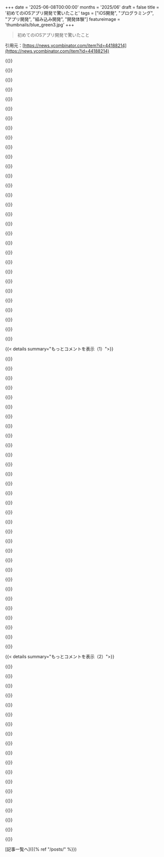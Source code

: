 +++
date = '2025-06-08T00:00:00'
months = '2025/06'
draft = false
title = '初めてのiOSアプリ開発で驚いたこと'
tags = ["iOS開発", "プログラミング", "アプリ開発", "組み込み開発", "開発体験"]
featureimage = 'thumbnails/blue_green3.jpg'
+++

> 初めてのiOSアプリ開発で驚いたこと

引用元：[https://news.ycombinator.com/item?id=44188214](https://news.ycombinator.com/item?id=44188214)




{{<matomeQuote body="組み込み開発から見るとiOS開発（Xcode）は新鮮だったけど、コード署名とかAppStore周りはマジで面倒くさい。<br>年間100ドルの開発費も痛いし、古いiPhone（iPhone 7とか）のサポートも大変。<br>Appleは頻繁に更新するプロ開発者を優遇してる感じかな。deprecation多いし。" userName="ryandrake" createdAt="2025/06/08 23:14:50" color="#45d325">}}




{{<matomeQuote body="前の人とは逆で、俺のiPhone 7はまだ現役バリバリだよ。<br>TV代わりにしてるけど、アプリ普通に動くし。<br>iPhone 7が「そんなに古くない」ってのにビックリした。<br>9年前のデバイスなんて、他のOSじゃ起動すら怪しいでしょ？Androidでも絶対無理。<br>むしろiPhoneの方が長く使えるほうだと思うけどな。" userName="xnyan" createdAt="2025/06/09 01:07:43" color="#38d3d3">}}




{{<matomeQuote body="9年前のデバイス動かなくて当然、みたいな考え方おかしくない？<br>俺んちのPCは10年以上、AV機器は15年以上、サーモスタットだって11年経つけど普通に動いてるよ。<br>なんでスマホやタブレットだけ、更新止まったらすぐ「古くなった」ってなるの？サードパーティもサポートやめるし。<br>この感覚、マジで分からん。" userName="ryandrake" createdAt="2025/06/09 02:47:46" color="#ff33a1">}}




{{<matomeQuote body="年間100ドルの開発費がインフレ調整されてないって文句、ちょっとケチすぎない？<br>LLMに月200ドルとか平気で払ってる時代だよ？<br>それに、ソフト開発者なんて結構稼いでる方なんだから、その不満は小さいと思うなぁ。" userName="deadbabe" createdAt="2025/06/09 03:35:20" color="">}}




{{<matomeQuote body="Newgrounds時代みたいに、子供が友達と気軽にアプリ作って共有できる環境って大事だと思うんだ。<br>Flashで無料で学べたみたいにね。<br>でもiOSだと年間100ドルかかるから、子供とかOSS開発者とか、敷居が高いんだよ。<br>Androidとか他のOSは無料で配れるのに、Appleだけお金取るのはおかしい。<br>EUでもサイドローディングに金かかるのはナシだろ。" userName="TheDong" createdAt="2025/06/09 03:44:18" color="#ff5c5c">}}




{{<matomeQuote body="9年前の家電が動くのにスマホはダメなの？って言うけど、スマホとAV機器とかは違うんだよ。<br>スマホ自体は動くけど、周りのサービスとかアプリがどんどん新しくなるじゃん？<br>ChatGPTとか新しい技術に対応するには、スマホ側もアップデートしないとダメなんだ。<br>TVとかは買ったときの機能しか使わないけど、スマホは常に新しいこと要求されるから、アップデートにコストがかかるんだよ。" userName="socalgal2" createdAt="2025/06/09 06:36:26" color="#785bff">}}




{{<matomeQuote body="スマホがすぐ古くなるのは、キャリアが2年ごとに新しいのタダ同然でくれるのが原因かもね。<br>みんな数年前の機種なんて持ってない前提だから、開発側も古いサポートやめやすい。<br>これを変えるには、みんな買い替えるのやめないと。<br>あと、スマホはファッションアイテムでもあるけど、AV機器はそうじゃないってのもあるかも。<br>古いAV機器は4Kとか新しい規格に対応してないだろうし。" userName="dcow" createdAt="2025/06/09 04:36:10" color="#38d3d3">}}




{{<matomeQuote body="Appleのツールが古いiOSをサポートしてるか、と、開発者がどのバージョンをサポートするかは違う話だよ。<br>Xcodeなら今でもiOS 15（iPhone 6S/SE相当）まで対応できるし、iOS 9のプロジェクトもコンパイルできる。<br>iPhone 7でアプリが動かないのは、開発者がiOS 16/17以降しかサポートしないって決めてるから。<br>Appleツールのせいじゃないんだよね。" userName="gyomu" createdAt="2025/06/08 23:38:22" color="#38d3d3">}}




{{<matomeQuote body="2年ごとに新しいスマホが「実質無料」って言うけど、それは電話代とローンの利息が毎月の料金に上乗せされてるだけだよ。<br>タダなわけないじゃん。<br>支払いが分かりにくくなってるから、多くの人が勘違いしてるんだよね。" userName="testing22321" createdAt="2025/06/09 06:09:19" color="">}}




{{<matomeQuote body="俺のTVは18年物だけど…買った日と同じくらい 잘（チャル - よく）動いてる。<br>これは likely（ライクリー - ありそう）にないね。プロセスがゆっくりだから気づかないかもだけど、TVは新品の頃よりずっと dimmer（ディマー - 暗く）なってるはずだよ。<br>デバイスの寿命についての君の point（ポイント）は reasonable（リーズナブル - もっとも）かもしれないけど、 full blown（フルブローン - 本格的な）インターネットに繋がった general purpose（ジェネラルパーパス - 汎用の） computing device（コンピューティングデバイス）をA/V receiver（レシーバー）と比べるのは obviously（オビオスリー - 明らかに） intentionally obtuse（インテンショナリー オブテュース - わざと分かりにくく）してるね。" userName="abtinf" createdAt="2025/06/09 04:33:21" color="">}}




{{<matomeQuote body="Of course（オブコース - もちろん）。<br>どっちにしても君が払ってる金額に見合ったものだよ。<br>「2年ごとに free phone（フリーフォン - 無料の電話）はいらないから monthly payment（マンスリーペイメント - 月額支払い）から15ドル off（オフ - 割引）して」なんて select（セレクト - 選ぶ）する方法はないもんね。It kinda is moving that way now（イット カインダ イズ ムービング ザット ウェイ ナウ - 少しずつその方向には動いてる）けどね。<br>new hardware（ニューハードウェア - 新しいハードウェア）の monthly cost（マンスリーコスト - 月額費用）は increasingly more optional（インクリーシングリー モア オプショナル - ますますオプション性が高まって）、phone service（フォンサービス - 電話サービス）から better delineated（ベター デリニーエーテッド - より明確に区別）されてきてる。But that’s new stuff（バット ザッツ ニュースタッフ - でもそれは新しいもの）だから、 things（シングス - 物事）が percolate down（パーコレートダウン - 浸透する）には awhile（アワイル - しばらく）かかるだろうね。" userName="dcow" createdAt="2025/06/09 11:02:22" color="">}}




{{<matomeQuote body="Appleは developer（デベロッパー - 開発者）に、 new apps（ニューアプリ）や updates（アップデート）をApp Storeに submit（サブミット - 提出）するには at least（アットリースト - 少なくとも）Xcode 16 targeting（ターゲッティング - 対象とする） the SDK of least（ジ エスディーケー オブ リースト - 少なくとも～のSDK） iOS 18で build（ビルド - 構築）することを require（リクワイアー - 要求）してるんだ [1]。<br>これが how far back（ハウ ファー バック - どれだけ遡れるか） with the iOS version（ウィズ ジ アイオーエス バージョン - iOSバージョンで）を limit（リミット - 制限）してて、 thus dropping（ザス ドロッピング - それゆえに古い） older phones（オールドフォン - 電話）を落としてるんだ。<br>Yes（イエス - はい）、 definitely（デフィニトリー - 間違いなく） older SDKs（オルダーエスディーケー - 古いSDK）を download（ダウンロード）して target（ターゲット） older iOS versions（オルダーアイオーエスバージョン - 古いiOSバージョン）することはできるけど、 those apps（ゾーズアプリ - それらのアプリ）を on the App Store anymore（オン ジ アップストア エニモア - もうApp Storeで） publish（パブリッシュ - 公開）することはできないんだ。<br>[1] https://developer.apple.com/news/upcoming-requirements/" userName="trinix912" createdAt="2025/06/09 07:56:03" color="#38d3d3">}}




{{<matomeQuote body="The AppStoreはインターネットじゃないんだ。<br>There is no reason（ゼア イズ ノーリーズン - 理由はない） for it to be polluted（フォー イット トゥ ビー ポリューテッド - それが汚染される） with everyone’s throwaway side projects（ウィズ エブリワンズ スローアウェイ サイドプロジェクツ - みんなの使い捨てサイドプロジェクトで）。" userName="deadbabe" createdAt="2025/06/09 04:03:13" color="">}}




{{<matomeQuote body="But Apple explicitly（バット アップル エクスプリシットリー - でもアップルは明確に） tries to make（トライズ トゥ メイク - しようとしている） the environment around the old phone obsolete（ジ エンバイロメント アラウンド ジ オールド フォン オブソリート - 古い電話の周りの環境を陳腐化させる）。<br>They have an incentive to do so（ゼイ ハヴ アン インセンティブ トゥ ドゥ ソウ - 彼らはそうするインセンティブを持っている）。<br>Your old TV still works（ユア オールド ティーブイ スティル ワークス - 君の古いTVはまだ動く） even with an adaptor（イーヴン ウィズ アン アダプター - アダプターがあっても） - but there’s no such a method（バット ゼアズ ノーサッチ アメソッド - でもそのような方法はない） for the phone（フォー ザ フォン - 電話には）。<br>I want my phone to work until the hardware fails（アイ ウォント マイ フォン トゥ ワーク アンティル ザ ハードウェア フェイルズ - ハードウェアが壊れるまで電話に動いてほしい）、 not when Apple decides they want to push people to buy a new one next quarter（ノット ウェン アップル ディサイズ ゼイ ウォント トゥ プッシュ ピープル トゥ バイ ア ニュー ワン ネクスト クォーター - アップルが次の四半期に新しいのを買ってほしいから人を押し付けようと決めるときではなく）。" userName="chii" createdAt="2025/06/09 11:00:18" color="">}}




{{<matomeQuote body="The phone / computer works exactly as it did when you bought it（ザ フォン スラッシュ コンピューター ワークス エグザクトリー アズ イット ディド ウェン ユー ボート イット - 電話・コンピューターは買った時と全く同じように動く）。What changed is everything around it（ワット チェンジド イズ エブリシング アラウンド イット - 変わったのは周りの全てだ）。<br>I consider that “everything around it”（アイ コンシダー ザット エブリシング アラウンド イット - 私はその“周りの全て”を） (The Ecosystem, as they say)（ジ エコシステム アズ ゼイ セイ - 彼らが言うエコシステム） to be part of the product I bought（トゥ ビー パート オブ ザ プロダクト アイ ボート - 買った製品の一部だと考える）。<br>When I bought my OldPhone N years ago（ウェン アイ ボート マイ オールドフォン エヌ イヤーズ アゴー - N年前に古い電話を買った時）、 I could go to the app store and download versions X, Y, and Z of apps A, B, and C, and they worked（アイ クッド ゴー トゥ ジ アップストア アンド ダウンロード バージョンズ エックス ワイ アンド ジー オブ アプリズ エー ビー アンド シー アンド ゼイ ワークド - アプリA, B, CのバージョンX, Y, ZをApp Storeに行ってダウンロードできて、それらは動いた）。<br>I expect today that if I factory reset that OldPhone back to fresh（アイ エクスペクト トゥデイ ザット イフ アイ ファクトリーリセット ザット オールドフォン バック トゥ フレッシュ - 今でも、もしその古い電話を新品の状態に工場出荷時リセットしたら）、 I’d still be able to re-download those compatible versions of those apps（アイド スティル ビー エイブル トゥ リーダウンロード ゾーズ コンパティブル バージョンズ オブ ゾーズ アプリズ - それらの互換性のあるバージョンのアプリをまだ再ダウンロードできるだろう） and that those apps continued to work as they did N years ago（アンド ザット ゾーズ アプリズ コンティニュード トゥ ワーク アズ ゼイ ディド エヌ イヤーズ アゴー - そしてそれらのアプリはN年前と同じように動き続けた） (barring some obvious, but still unfortunate cases like companies going out of business or turning down online services)（バーリング サム オビオス バット スティル アンフォーチュネイト ケイシズ ライク カンパニーズ ゴーイング アウト オブ ビジネス オア ターニング ダウン オンラインサービシズ - 企業が倒産したりオンラインサービスを停止したりするような、明白だけど残念なケースは除くけど）。<br>That’s my bar for “working” （ザッツ マイ バー フォー ワーキング - それが私の“動く”の基準だ）。<br>If the world moves on, and people are sharing image formats that my phone was never able to read in the first place, or writing web pages my browser was never able to render correctly, then I have to accept that（イフ ザ ワールド ムーヴズ オン アンド ピープル アー シェアリング イメージフォーマット ザット マイ フォン ワズ ネヴァー エイブル トゥ リード イン ザ ファースト プレイス オア ライティング ウェブページズ マイ ブラウザ ワズ ネヴァー エイブル トゥ レンダー コレクトリー ゼン アイ ハヴ トゥ アクセプト ザット - もし世界が進んで、私の電話がそもそも読めなかった画像形式を共有したり、私のブラウザが正しくレンダリングできなかったウェブページを書いたりするなら、それは受け入れなきゃいけない）。<br>But what I don’t accept is the device manufacturer, or (usually the case) 3rd party apps telling me “your phone is too old, and we’re no longer going to let you use it as you have for the last N years anymore!”（バット ワット アイ ドント アクセプト イズ ザ デバイスマニュファクチャラー オア ユージュアリー ザ ケイス サードパーティ アプリズ テリング ミー ユア フォン イズ トゥー オールド アンド ウィアー ノーロンガー ゴーイング トゥ レット ユー ユーズ イット アズ ユー ハヴ フォー ザ ラスト エヌ イヤーズ エニモア - でも私が受け入れられないのは、デバイスメーカーや（大体の場合）サードパーティのアプリが「お前の電話は古すぎるから、過去N年間使ってきたように使わせないぞ！」って言ってくることだ）。" userName="ryandrake" createdAt="2025/06/09 17:18:48" color="">}}




{{<matomeQuote body="The solution for code signing is coming（ザ ソリューション フォー コードサイニング イズ カミング - コードサイニングの解決策は来てる）: through jailbreaks or appdb.to, it’s possible to sideload apps without the official app store process（スルー ジェイルブレイクス オア アップディービードットトゥ イッツ ポッシブル トゥ サイドロード アプリズ ウィズアウト ジ オフィシャル アップストア プロセス - Jailbreakやappdb.toを通して、公式のApp Storeのプロセスなしでアプリをsideloadすることは可能だ）。<br>The EU even mandated that there should be other app stores（ジ イーユー イーヴン マンダテド ザット ゼア シュッド ビー アザー アップストアズ - EUは他のApp Storeがあるべきだとさえ義務付けた）。<br>Building for older models is possible using a collection of virtual machines, or even a multi-boot old laptop（ビルディング フォー オルダーモデルズ イズ ポッシブル ユージング ア コレクション オブ バーチャルマシーンズ オア イーヴン ア マルチブート オールド ラップトップ - 古いモデル向けにビルドすることは、仮想マシンのコレクションを使ったり、マルチブートの古いラップトップを使ったりすれば可能だよ）。" userName="peterburkimsher" createdAt="2025/06/08 23:17:31" color="#ff5c5c">}}




{{<matomeQuote body="古いHitachiのTVは20年近く使えてすごい。先にダメになったのは繋いでたMac Miniで、OSアプデしたらTVの1080i表示ができなくなったんだ。<br>長持ちしない原因って、結局ソフト開発者だよね。" userName="ryandrake" createdAt="2025/06/09 05:13:52" color="#38d3d3">}}




{{<matomeQuote body="キミの言いたいことはわかるけど、開発者アカウントの100ドルが出せないってことは、多分アプリ開発するMacも買えないんじゃないの？" userName="basisword" createdAt="2025/06/09 15:27:58" color="">}}




{{<matomeQuote body="開発アカウントの100ドルってApp Store以外でも必要らしいよ。TestFlightとか。<br>App Storeがゴミだらけってのはもう遅い話だよね。<br>自分で買ったiPhoneに自分のアプリを入れるだけなのに、全世界公開みたいな手続きが必要ってマジでおかしいと思うんだけど。" userName="TheDong" createdAt="2025/06/09 05:47:57" color="#45d325">}}




{{<matomeQuote body="Appleって昔は2年ごとに新しいiPhoneくれたよね。あの時の支払いって、実は隠れたコストだったんだよ。<br>15年前は選択肢なかったけど、最近はサブシディなしプランもある。<br>でも、昔のサブシディありプランより安くはないんだよね。" userName="dcow" createdAt="2025/06/11 13:55:43" color="">}}




{{<matomeQuote body="代替のApp Storeでも、コード署名は必要だよ。<br>それに、ユーザーは結局みんなAppleのApp Store経由でしょ。" userName="threeseed" createdAt="2025/06/09 00:19:46" color="">}}




{{<matomeQuote body="それでどう動くかって話だよ。<br>開発者がターゲットをiOS 18にしても、iOS 16の人はそのOSで動く最後のバージョンをDLできる。<br>もし開発者が古いAPI使えなくして壊したら、DL済みでもダメになるってこと。" userName="adamwk" createdAt="2025/06/09 18:46:12" color="">}}




{{<matomeQuote body="キミの主張は自分で弱めてるよ。<br>TVはアプデしてないから動いてる。<br>Mac Miniもアプデしてなきゃ動いてた。<br>一番弱いのはアップグレードすることなんだ、ハードは関係ないね。" userName="pasc1878" createdAt="2025/06/09 12:33:32" color="#ff5c5c">}}




{{<matomeQuote body="趣味でアプリ作るのにiOSだと年間100$かかるのがきついって話だね。Androidなら無料でできるし、有料でも年間25€でストアに出せるらしい。他の国では趣味でも100$は結構な出費なんだよ。" userName="poulpy123" createdAt="2025/06/11 10:56:28" color="#45d325">}}




{{<matomeQuote body="記事の価格設定じゃ、ソロ開発者は全然稼げないって。iOSで儲けるのは超大変で、良いアプリなだけじゃダメなんだ。収益化とマーケティングが開発と同じくらい大事ってこと。ちょっと悲観的だけどね。" userName="earthnail" createdAt="2025/06/08 21:34:54" color="#45d325">}}




{{<matomeQuote body="コード署名が大変って言ってたけど、アセット更新して再提出するのもまた大変だよ。iOSの新バージョンで動かなくなるし、買い切りだとメンテしてもお金にならない。AIでコスト下がるかもね、って意見もあるみたい。" userName="bredren" createdAt="2025/06/08 23:06:52" color="#785bff">}}




{{<matomeQuote body="メンテがあんまりいらないアプリなら、本業の稼ぎに加えてバカンス代くらい稼げるかもよ。3日で作ったんなら、全然悪くないんじゃない？" userName="Spivak" createdAt="2025/06/08 21:54:58" color="">}}




{{<matomeQuote body="アプリがいくら稼いだかなんて、どうやってわかるの？ もし100$だけだったら、3日で作ったとしてもそれはひどい稼ぎだよね。" userName="amelius" createdAt="2025/06/08 22:06:54" color="">}}




{{<matomeQuote body="Apple Developer Membershipが毎年99$かかるって事実で、さらに状況は悪くなるんだよな…。<br>" userName="vunderba" createdAt="2025/06/08 23:00:36" color="">}}




{{<matomeQuote body="Appleのエコシステムでの開発がマジでひどいって話。iOSアプデしたらXcodeアプデ、さらにOSアプデが必要で、他の開発ツールも全部入れ直しで一日以上無駄になることも。Xcodeがデバイスに繋がらないとかザラ。”Appleがクソコード書くから”。これ避けるために仮想環境用のマシンに1500$+かかるらしい。" userName="x0x0" createdAt="2025/06/08 23:36:41" color="#ff33a1">}}




{{< details summary="もっとコメントを表示（1）">}}

{{<matomeQuote body="前にアプリのアイデアあったけど、市場調査とかリスク考えたら同じ結論になっちゃって、やめたんだ。後悔はしてないよ。フルタイムでやるか、中途半端になるかの二択で、リスクなしじゃどっちも無理って分かったから。だから副業でお金稼いで投資することにしたんだ。" userName="neepi" createdAt="2025/06/08 21:56:42" color="#ff5c5c">}}




{{<matomeQuote body="Appleは年間99$と売上の30%を取るんだよね？ 記事にあった2.99$って価格で、4日開発（日当2500$計算）の費用を回収するには何本売るか計算したみたいだ。<br>結果は、14,574本売ってやっと利益が0.78$。その間にAppleは13,000$以上も儲けてるんだってさ。" userName="jll29" createdAt="2025/06/08 23:44:41" color="#38d3d3">}}




{{<matomeQuote body="これは別にAppleだけの話じゃないよ。Python開発とかReact、Svelte、昔のAngularとかClojure、MEANスタックとか、他の技術でもよくあることだから。大きな会社のエンタープライズSAASとかで、古いコードやDevOps担当がたくさんいるような場所以外ではね。" userName="F7F7F7" createdAt="2025/06/09 00:23:20" color="#785bff">}}




{{<matomeQuote body="アイデアって本当にアプリにする必要あった？ウェブサイトかウェブアプリでもよかったんじゃない？" userName="dylan604" createdAt="2025/06/09 00:27:59" color="">}}




{{<matomeQuote body="アプリってアップデートしなくても動くよ。俺、10年前のでアップデートしてないアプリ持ってるけどまだ動くし。" userName="m3kw9" createdAt="2025/06/09 05:29:30" color="">}}




{{<matomeQuote body="これ、Python開発とかReactとかSvelteとか、Angular 2から3を思い出す話だね。<br>Angular 1で書かれたウェブページや1990年のページは開けるし、Windows 95のプログラムも新しいWindows 11 PCで動く。完成したユーザーソフトで互換性が保たれるのは普通のことだよ。" userName="ClumsyPilot" createdAt="2025/06/09 00:52:37" color="">}}




{{<matomeQuote body="ウェブサイトで写真の重複排除ってどうやるの？" userName="adastra22" createdAt="2025/06/09 00:43:51" color="">}}




{{<matomeQuote body="年間売上100万ドル以下のデベロッパーは手数料15%だと思ってたよ。<br>あと、すごく変な分析だと思う。かなり高い日当を自分に払いつつ、その上でさらに利益を期待して、4日働いて1万ドル稼いだだけでソロ起業家にとって損失だと結論づけるなんてね。" userName="sokoloff" createdAt="2025/06/09 00:02:16" color="">}}




{{<matomeQuote body="ウェブアプリ作る方が生活しやすいと思う？" userName="criddell" createdAt="2025/06/09 11:53:56" color="">}}




{{<matomeQuote body="うん、iOSで稼ぐのは大変だよ、TikTok広告とかサブスクモデルやってないと特にね。俺は2年近くiOSソフトを個人で作ってて（https://heliographe.studio）、ラーメン代くらいは稼げてる。<br>もし記事主（またはApp Storeで稼ぎたい人）が読んでるならいくつかヒントを。まずアプリは無料ダウンロードにして、すぐに価値を見せてから課金画面出すのが購入してもらうには必須。買い切りはもう有名プロダクトじゃないとダメ。…頑張ってね！あなたのアプリ試すの楽しみにしてる :)" userName="heliographe" createdAt="2025/06/08 22:41:57" color="#45d325">}}




{{<matomeQuote body="そうだね、こういうのを気にする会社は毎年APIを壊さない、もっと成熟したエコシステムを使うよ。" userName="monkeyelite" createdAt="2025/06/09 04:20:54" color="">}}




{{<matomeQuote body="Appleがセキュリティの名目でApp Storeに加えたことの多くは、デベロッパーを継続課金モデルに移行させて、結果的にAppleがもっと稼ぐためだと思うよ。数年アップデートされてない古いアプリが本質的に危険なわけじゃないけど、もしAppleがユーザーにそう信じ込ませられたら、デベロッパーはやり方を変える必要が出てくる。GoogleがPlay Storeでもこれを真似してるのを見るのは残念だね。" userName="gumby271" createdAt="2025/06/08 23:51:41" color="#ff5733">}}




{{<matomeQuote body="週末プロジェクトで自分の問題解決アプリの話でしょ。多くの人は自分の時間タダだと思うよ。レジャーの経済価値とか税金考える人かわいそう。<br>開発者費用99ドル取り戻すのに必要なDL数は、30%なら47DL、15%なら38DLで採算取れる。全然非現実的じゃないじゃん。" userName="Spivak" createdAt="2025/06/09 01:02:41" color="#ff5733">}}




{{<matomeQuote body="それ損失じゃなくて中立って言ってるんじゃない？機会費用だよ。" userName="4hg4ufxhy" createdAt="2025/06/09 00:36:20" color="">}}




{{<matomeQuote body="1990年のAngular 1でnpm installできる？grunt覚えてる？<br>2012年のMacはまだ動くけどAppleとChromeはサポートやめた。ソフトウェアって脆いね。<br>俺はHTMLとVanilla JSしか使わない。依存関係はローカルかホストの.jsファイルだけ。d3みたいなね。" userName="gofreddygo" createdAt="2025/06/09 05:53:36" color="">}}




{{<matomeQuote body="コード署名も更新レビューもないし、年間99ドルの登録料も、最大30%の課金もない。<br>Apple特有の面倒な点を避ける簡単な方法はあるってこと。<br>もしアプリ開発自体が簡単だって俺が思ってると思ったなら、君はただ敵対的なコメントして、俺を貶めようとしてるだけだよ。" userName="dylan604" createdAt="2025/06/09 12:42:21" color="">}}




{{<matomeQuote body="iOS開発請負業者が一日2500ドルってどこの話？<br>1) 著者はiOS経験者じゃない、2) 時給とコストは違う、3) 同じアプリはフリーランサーに1000ドル以下で頼めるよ。<br>あと、価格を0.99ドルと間違えてる。本当のブレークイーブンは1k-2kセールスくらいじゃないかな。" userName="ricardobeat" createdAt="2025/06/09 00:05:56" color="#785bff">}}




{{<matomeQuote body="iOS未経験者の機会費用が開発者として一日2500ドル？<br>そういう見方もあるかもだけど、俺はそう思わない。他の時給300ドルの仕事を断ってるならそうだけど、この記事からはそう読めないよ。" userName="sokoloff" createdAt="2025/06/09 00:42:28" color="">}}




{{<matomeQuote body="gulp懐かしいな。あの頃はシンプルだった。今のJavaScript fatigueは抽象化がすごくて大変。<br>TypeScriptもCoffeeScriptみたいになるのかな？どうだろうね。" userName="aquariusDue" createdAt="2025/06/09 13:24:05" color="">}}




{{<matomeQuote body="俺は生計を立てる容易さについて話してたんだ。iOSは手間もあるし15%（儲かれば30%）取られるけど、アプリにお金を払う大勢のaudienceにアクセスできる。<br>WebはWild Westで、作ったsoftwareにお金を払うaudienceを見つけるのがどれだけ難しいか、俺にはよく分からないな。" userName="criddell" createdAt="2025/06/09 14:13:47" color="#785bff">}}




{{<matomeQuote body="それだけじゃないよ。詐欺みたいな会社が、無料トライアルで気づかないうちにお金を大量に取るのを発見したんだ。<br>Appleは更新日を教えても、多くの人には効果ないみたい。<br>内蔵されてるの知らずに計算機アプリ買って、週5ドル払ったりね。値段が釣り合わない定期購読が tons あるのに、Appleは気にしてないみたいだよ。" userName="MBCook" createdAt="2025/06/09 00:11:37" color="">}}




{{<matomeQuote body="Late 2013のMBPにCatalina入れてるけど、他のことは楽勝なのにApp Store向けiOS開発は無理なんだよね。<br>Xcodeのバージョンが新しいOSを要求して、結局新しいMac買わないとダメになるからさ。" userName="trinix912" createdAt="2025/06/09 08:04:23" color="">}}




{{<matomeQuote body="俺も趣味でiOS開発やってるよ（https://jacobdoescode.com/）<br>給料にはならないって言うけど、楽しいし仕事の機会も増えた。<br>マーケティングについては、/r/Appleが自己PR投稿にけっこう肯定的だったよ、条件満たす必要はあるけどね。あと割引期間設けて/r/AppHookupで宣伝するのもアリ。去年のBlack Fridayに2ドルを29セント（最低価格）にしたら500ドル弱稼げて、ストア検索順位も上がった。頑張って！" userName="jacobp100" createdAt="2025/06/09 10:17:24" color="#ff5733">}}




{{<matomeQuote body="＞まだApple Developer Programにお金払ってない<br>それじゃまだ半分も終わってないね。コード署名とApp Storeレビューっていう忘れられない経験が待ってるよ。<br>2010年に初めてiOSアプリ書いたけど、その時も今も嫌い。<br>許可なく自分のソフトが書けないデバイスは避けてるね。" userName="sltr" createdAt="2025/06/09 11:47:16" color="">}}




{{<matomeQuote body="コード署名なんて何年も前から全然問題ないよ。<br>15年前に始めた頃はマジでホラーショーだったけど、今のXcodeなら何もせずとも動くよ。" userName="st3fan" createdAt="2025/06/09 12:07:49" color="">}}




{{<matomeQuote body="あー、簡単な単一設定は楽になったけど、エンタイトルメントとか、複数のビルド環境とか、デバイス増やしたり（デバイス1台追加するのにAppleは何で俺たちを72時間も待たせるんだ？！）が必要になると相変わらずホラーショーだよ…Appleは最近、開発を始めた子供たち向けで、エンタープライズ開発者向けじゃないんだよな。" userName="gregoriol" createdAt="2025/06/09 15:06:24" color="#ff33a1">}}




{{<matomeQuote body="プログラムに参加するだけで時間がかかるんだ。<br>木曜日に登録したけど、大量の書類送らなきゃいけなかったし、組織の場合はDUNS番号が必要なんだよね。<br>今の全体のプロセスはちょっと嫌な感じだよ。" userName="nkotov" createdAt="2025/06/09 16:15:12" color="">}}




{{<matomeQuote body="同じ動機で、俺たち二人ともほぼ同じアプリを作ったって面白いな！https://apps.apple.com/nl/app/xyz-photo/id6602894199<br>でも君のアプリの方が洗練されて見えるね。<br>友達に使ってもらってすぐに学んだことが一つあって…他の人は違うものを求めてて、自分だけじゃなくて他の人の要望に応えようとすると、すーーーーごく時間がかかるってこと。<br>だから俺は自分が作りたいものを作って、無料で公開するようにしてるんだ。" userName="sebasvisser" createdAt="2025/06/08 22:41:03" color="#785bff">}}




{{<matomeQuote body="筆者はまだ、何も変更してなくても週に1回アプリをiPhoneに再ダウンロードしなきゃいけないことに気づいてないだろうな。<br>これが俺がiOS開発をもうやらない最大の理由だよ。<br>自分が持ってるハードウェアで簡単にアプリをメンテできなくて、数日おきにAppleに確認しなきゃいけないのがおかしいし、その回避策も馬鹿げてるし扱いにくいんだ。<br>こういう原則的な部分がどうしても許せないんだよね。" userName="rcarmo" createdAt="2025/06/09 06:53:05" color="#45d325">}}




{{<matomeQuote body="App Storeの手数料は気にしないけど、自分のiPhoneに自分でアプリ作れないのはヤバいと思うんだ。自分用の小さなアプリとか作りたかったんだけどな。Appleはそういうの全然気にしてないよね。今の時代にHyperCardみたいなのないのが残念。" userName="bowsamic" createdAt="2025/06/09 11:09:35" color="">}}

{{</details>}}




{{< details summary="もっとコメントを表示（2）">}}

{{<matomeQuote body="Photosアプリに’デリケート’っていうオプションがあるんだけど、その機能ってもうあるんじゃないの？なんか勘違いしてるかな？" userName="RASBR89" createdAt="2025/06/08 22:13:01" color="">}}




{{<matomeQuote body="でもさ、それって完全に同じやつだけフィルタリングできないみたいだよ。全く同じ写真と見た目が似てる写真、両方表示されちゃうんだ。" userName="radicality" createdAt="2025/06/09 03:22:26" color="">}}




{{<matomeQuote body="紛らわしいけど、実はその機能あるんだよ。でもね、やり方がすごく変なんだ。写真をいくつか選んで’結合’を選ぶと、ポップアップが出てきて完全に重複してるやつだけ結合できるんだよ。だから、まず完全な重複を全部結合して、その後に見た目が似てるやつを手動でチェックすればいいんだ。" userName="antgiant" createdAt="2025/06/10 14:57:39" color="#ff33a1">}}




{{<matomeQuote body="これが多くのアプリの稼ぎ方なんだよ。無料である機能を知らない人がいるんだよね。結局、マーケティングってすごく大事なんだ。" userName="m3kw9" createdAt="2025/06/09 05:36:29" color="">}}




{{<matomeQuote body="最近のExpo SDK 53のアップデートで、なんか色々ぶっ壊れる変更がたくさんあったからさ、アプリをネイティブに切り替えようかなって考えてるところなんだ。AndroidとiOS両方で雰囲気でコード書いて、React Nativeの開発者みたいに素早く機能出せるかもね。" userName="kaptainscarlet" createdAt="2025/06/08 21:38:15" color="#ff33a1">}}




{{<matomeQuote body="それはどうかなー。俺、React Nativeのアプリと、iOSとAndroid両方のバージョンがある別のアプリもメンテしてるけど、会社とかじゃなくてToDoリスト以上のアプリだと、開発速度は完全にストップしちゃうよ。React Nativeの方が断然速いし、そこが大事なんだよね。" userName="rhodysurf" createdAt="2025/06/09 16:35:03" color="#785bff">}}




{{<matomeQuote body="53にアップグレードしてどんな問題があったか、教えてもらえない？俺の会社では、最近SDK 52に移行したばっかりで、今はまだレガシーアーキテクチャなんだ。53にアップグレードする時、何に気をつければいいか詳しく知りたいな。" userName="tcoff91" createdAt="2025/06/08 21:43:46" color="#ff5733">}}




{{<matomeQuote body="新しいレンダリングアーキテクチャへの切り替えは本当に大変だよ。多くのライブラリにまだ修正されてない微妙なバグがたくさんあるんだ。" userName="cyberax" createdAt="2025/06/09 00:30:45" color="#45d325">}}




{{<matomeQuote body="うん、確かにそうだね。新しいアーキテクチャはまだ採用しないつもりだよ。移行は少し大変だけど、乗り越えればreact nativeにとってゲームチェンジャーになると僕は信じてる。reanimated v4がちゃんと安定するまでは手を出さないでおく。とりあえず新しいアーキテクチャをオフにしてみた？" userName="tcoff91" createdAt="2025/06/09 01:11:07" color="">}}




{{<matomeQuote body="試したよ、でもバグがたくさん見つかった。いくつか修正したけど（TrueSheetとか）。<br>劇的に速くなったけど、「ゲームチェンジャー」とは言わないな。<br>うちはネイティブコードモジュールがあるから、シームレスなTurbo Modulesは良いね（古いアーキテクチャでも使えるけど、ちょっと手間がかかる）。<br>reanimatedについては、完全に避けた方がいいと思う。僕の好みにはレイヤリング違反が多すぎるんだ。" userName="cyberax" createdAt="2025/06/09 01:50:09" color="#ff33a1">}}




{{<matomeQuote body="僕が興奮してるのは、パフォーマンスそれ自体というより、レンダラーとの同期通信か非同期通信かってところなんだ。" userName="tcoff91" createdAt="2025/06/09 14:46:17" color="">}}




{{<matomeQuote body="それにはそれで問題もあるんだよ…。<br>非同期のラウンドトリップが無くなったから、レンダリングが早すぎることだってありえる。<br>レンダリングも完全に同期じゃない。JSスレッドからグラフィックサーフェイスのサイズを変えることはできないんだ。プラットフォームのUIスレッドへのラウンドトリップはやっぱり必要。<br>だから例えば、React Native WebGPUは画面回転したときに画像が変になるんだ。サーフェイスがサイズ変更される前にレンダリングコールバックが走るから。他のネイティブレンダリングを混ぜてるライブラリでもそれを見たことあるよ。reanimatedもこれに弱いと思うな。" userName="cyberax" createdAt="2025/06/09 15:06:33" color="#ff5733">}}




{{<matomeQuote body="OPは驚くほどたくさん進んでるね。<br>他のコメントにもあるように、Apple APIやツールにどっぷりハマりやすいけど、僕が見る限り、彼らは互換性っていう難しい問題に関しては可能な限り良い仕事をしてると思うよ。<br>もっと悪い問題は、かなりの投資をした後に身動きが取れなくなること。<br>それはAppleの規模とフォーカスのせい。<br>何百万人の開発者がいるけど、最新APIを本当に活用してるのは千人くらい。<br>遅延とノイズを避けるため、Appleは成功事例だけを出荷・デモして、周りの落とし穴全部については警告しないんだ。<br>遅かれ早かれ、どれかにぶち当たる。<br>そしてどんな落とし穴も完全なブロッカーになりうるんだ。<br>Web、エンタープライズ、バックエンド開発と違って、Java、python、javascript/typescriptのライブラリやアプリがオープンソースで手に入りやすいのに対して、バグは不可解なバイナリの塊として現れる。フィードバックアシスタントのブラックホールではほとんど無視されるし、よっぽどコネがないとダメ。<br>一人で始めるのは簡単だけど、無限にある地雷原を管理するには、どこに踏み込んではいけないか学んだ人たちがいる大規模な組織にいる必要があるだろうね。" userName="w10-1" createdAt="2025/06/09 11:18:56" color="#38d3d3">}}




{{<matomeQuote body="素晴らしい記事だけど、iOS開発が面倒くさくなるまさにその直前、App Storeで公開するってところで終わってるね。" userName="mvkel" createdAt="2025/06/09 03:17:36" color="">}}




{{<matomeQuote body="Appleのエコシステムは磨かれてるけど、制御的で容赦ない。<br>ツールのアップグレードは強制だし、定期的なハードウェアアップグレードも好きだろうがなんだろうが強制。まだ使えるハードウェアなのに、Appleがただそう決めたから使えなくなるソフトウェアが出てくる。<br>Appleがコンピューターと開発者登録を売った後、彼らはアプリ販売のシェアを取って、あなたに彼らのために働かせるんだ。<br>Appleハードウェアの良い側面もあるし、古いOSやソフトウェア（プリエンプティブになった頃で、UXが今よりシンプルで体系的だった頃）は好きだったけど、全体的にはオープンなエコシステムの方が好きだな。" userName="jll29" createdAt="2025/06/08 23:51:08" color="">}}




{{<matomeQuote body="B2Bのシナリオなら、SafariでPWAを使うことでiOSエコシステムを学ぶ手間から逃れることができたよ。<br>モバイルデバイス管理システム（MDM）へのアクセスがあれば、このテクニックを使って各デバイスのホーム画面に「アプリ」をプッシュするのはすごく簡単。<br>B2C向けには、良い代替案がないんだ。App Storeにいる必要があるね。" userName="bob1029" createdAt="2025/06/09 12:18:33" color="#38d3d3">}}




{{<matomeQuote body="App Storeは大きなビジネスをしてるけど、その顧客はアプリをダウンロードする人たちじゃなくて、本当の顧客は開発者なんだ。<br>世界最大の企業がApple App Storeにアプリを置いているのは偶々であって、App Storeが素晴らしいプラットフォームだからじゃない。<br>年間100ドル払うアプリを誰も売ってないのに、Appleがあなたにそれだけ請求してるなら、あなたが顧客ってこと。<br>磨かれたソフトウェアを2.99ドルで所有できる世界なんて絶対にないよ、みんなごめん。コーヒーの方が高い。" userName="andrewmcwatters" createdAt="2025/06/09 14:45:18" color="#45d325">}}




{{<matomeQuote body="この記事は僕の目覚ましになったよ。去年、Appleのチュートリアルに従って「昔ながらの方法」で1週間Swiftを学んだけど、終わったときにはたいして得るものがなかったんだ。毎日コーディングにAIを使ってるのに、XCodeがネイティブにサポートしてないからって、使わないことに決めちゃったんだ。<br>君がたった数日でどれだけ進んだかを見て、どれだけ損してたか今気づいたよ。<br>アプリ完成おめでとう！" userName="Gisbitus" createdAt="2025/06/09 07:32:26" color="#ff5c5c">}}

{{</details>}}



[記事一覧へ]({{% ref "/posts/" %}})
